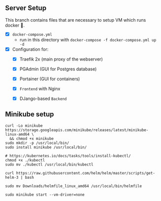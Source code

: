 ## Server Setup

This branch contains files that are necessary to setup VM which runs docker 🐋.

  - [x] `docker-compose.yml`
    - run in this directory with `docker-compose -f docker-compose.yml up -d`
  - [x] Configuration for:
    - [x] Traefik 2x (main proxy of the webserver)
    - [x] PGAdmin (GUI for Postgres database)
    - [x] Portainer (GUI for containers)
    - [x] `Frontend` with Nginx
    - [x] DJango-based `Backend`


## Minikube setup

```
curl -Lo minikube https://storage.googleapis.com/minikube/releases/latest/minikube-linux-amd64 \
  && chmod +x minikube
sudo mkdir -p /usr/local/bin/
sudo install minikube /usr/local/bin/

# https://kubernetes.io/docs/tasks/tools/install-kubectl/
chmod +x ./kubectl
sudo mv ./kubectl /usr/local/bin/kubectl

curl https://raw.githubusercontent.com/helm/helm/master/scripts/get-helm-3 | bash

sudo mv Downloads/helmfile_linux_amd64 /usr/local/bin/helmfile
```


```
sudo minikube start --vm-driver=none
```








